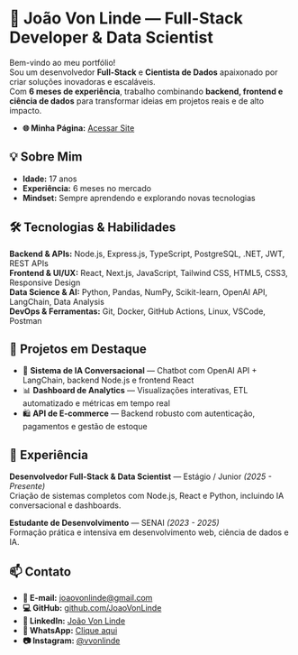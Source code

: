 # 🚀 João Von Linde — Full-Stack Developer & Data Scientist  

Bem-vindo ao meu portfólio!  
Sou um desenvolvedor **Full-Stack** e **Cientista de Dados** apaixonado por criar soluções inovadoras e escaláveis.  
Com **6 meses de experiência**, trabalho combinando **backend, frontend e ciência de dados** para transformar ideias em projetos reais e de alto impacto.  

- **🌐 Minha Página:** [Acessar Site](https://joaovonlinde.github.io/My-Carrer/)  

## 💡 Sobre Mim  
- **Idade:** 17 anos  
- **Experiência:** 6 meses no mercado  
- **Mindset:** Sempre aprendendo e explorando novas tecnologias  

## 🛠 Tecnologias & Habilidades  
**Backend & APIs:** Node.js, Express.js, TypeScript, PostgreSQL, .NET, JWT, REST APIs  
**Frontend & UI/UX:** React, Next.js, JavaScript, Tailwind CSS, HTML5, CSS3, Responsive Design  
**Data Science & AI:** Python, Pandas, NumPy, Scikit-learn, OpenAI API, LangChain, Data Analysis  
**DevOps & Ferramentas:** Git, Docker, GitHub Actions, Linux, VSCode, Postman  

## 📂 Projetos em Destaque  
- 🤖 **Sistema de IA Conversacional** — Chatbot com OpenAI API + LangChain, backend Node.js e frontend React  
- 📊 **Dashboard de Analytics** — Visualizações interativas, ETL automatizado e métricas em tempo real  
- 🛍 **API de E-commerce** — Backend robusto com autenticação, pagamentos e gestão de estoque  

## 💼 Experiência  
**Desenvolvedor Full-Stack & Data Scientist** — Estágio / Junior *(2025 - Presente)*  
Criação de sistemas completos com Node.js, React e Python, incluindo IA conversacional e dashboards.  

**Estudante de Desenvolvimento** — SENAI *(2023 - 2025)*  
Formação prática e intensiva em desenvolvimento web, ciência de dados e IA.  

## 📫 Contato  
- **📧 E-mail:** [joaovonlinde@gmail.com](mailto:joaovonlinde@gmail.com)  
- **💻 GitHub:** [github.com/JoaoVonLinde](https://github.com/JoaoVonLinde)  
- **💼 LinkedIn:** [João Von Linde](https://linkedin.com/in/JoãoVonLinde)  
- **💬 WhatsApp:** [Clique aqui](https://wa.me/85992759989)  
- **📷 Instagram:** [@vvonlinde](https://instagram.com/vvonlinde)  
